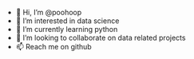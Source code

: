 - 👋 Hi, I’m @poohoop
- 👀 I’m interested in data science
- 🌱 I’m currently learning python
- 💞️ I’m looking to collaborate on data related projects 
- 📫 Reach me on github

<!---
poohoop/poohoop is a ✨ special ✨ repository because its `README.md` (this file) appears on your GitHub profile.
You can click the Preview link to take a look at your changes.
--->
